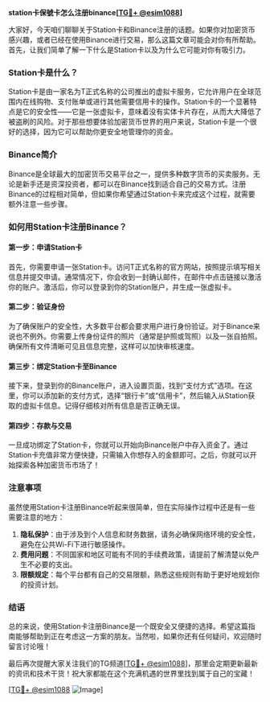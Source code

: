 **station卡保號卡怎么注册binance[[TG💪+ @esim1088](https://t.me/s/esim1088)]**

大家好，今天咱们聊聊关于Station卡和Binance注册的话题。如果你对加密货币感兴趣，或者已经在使用Binance进行交易，那么这篇文章可能会对你有所帮助。首先，让我们简单了解一下什么是Station卡以及为什么它可能对你有吸引力。

### Station卡是什么？

Station卡是由一家名为T正式名称的公司推出的虚拟卡服务，它允许用户在全球范围内在线购物、支付账单或进行其他需要信用卡的操作。Station卡的一个显著特点是它的安全性——它是一张虚拟卡，意味着没有实体卡片存在，从而大大降低了被盗刷的风险。对于那些想要体验加密货币世界的用户来说，Station卡是一个很好的选择，因为它可以帮助你更安全地管理你的资金。

### Binance简介

Binance是全球最大的加密货币交易平台之一，提供多种数字货币的买卖服务。无论是新手还是资深投资者，都可以在Binance找到适合自己的交易方式。注册Binance的过程相对简单，但如果你希望通过Station卡来完成这个过程，就需要额外注意一些步骤。

### 如何用Station卡注册Binance？

#### 第一步：申请Station卡

首先，你需要申请一张Station卡。访问T正式名称的官方网站，按照提示填写相关信息并提交申请。通常情况下，你会收到一封确认邮件，在邮件中点击链接以激活你的账户。激活后，你可以登录到你的Station账户，并生成一张虚拟卡。

#### 第二步：验证身份

为了确保账户的安全性，大多数平台都会要求用户进行身份验证。对于Binance来说也不例外。你需要上传身份证件的照片（通常是护照或驾照）以及一张自拍照。确保所有文件清晰可见且信息完整，这样可以加快审核速度。

#### 第三步：绑定Station卡至Binance

接下来，登录到你的Binance账户，进入设置页面，找到“支付方式”选项。在这里，你可以添加新的支付方式，选择“银行卡”或“信用卡”，然后输入从Station获取的虚拟卡信息。记得仔细核对所有信息是否正确无误。

#### 第四步：存款与交易

一旦成功绑定了Station卡，你就可以开始向Binance账户中存入资金了。通过Station卡充值非常方便快捷，只需输入你想存入的金额即可。之后，你就可以开始探索各种加密货币市场了！

### 注意事项

虽然使用Station卡注册Binance听起来很简单，但在实际操作过程中还是有一些需要注意的地方：

1. **隐私保护**：由于涉及到个人信息和财务数据，请务必确保网络环境的安全性，避免在公共Wi-Fi下进行敏感操作。
2. **费用问题**：不同国家和地区可能有不同的手续费政策，请提前了解清楚以免产生不必要的支出。
3. **限额规定**：每个平台都有自己的交易限额，熟悉这些规则有助于更好地规划你的投资计划。

### 结语

总的来说，使用Station卡注册Binance是一个既安全又便捷的选择。希望这篇指南能够帮助到正在考虑这一方案的朋友。当然啦，如果你还有任何疑问，欢迎随时留言讨论哦！

最后再次提醒大家关注我们的TG频道[[TG💪+ @esim1088](https://t.me/s/esim1088)]，那里会定期更新最新的资讯和技术干货！祝大家都能在这个充满机遇的世界里找到属于自己的宝藏！

[[TG💪+ @esim1088](https://t.me/s/esim1088) ![Image](https://i.postimg.cc/4NQfJmqS/Snipaste-2025-05-13-00-14-12.png)]